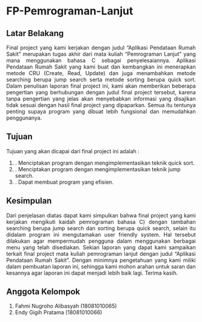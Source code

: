 <h1> FP-Pemrograman-Lanjut </h1>

<h2> Latar Belakang</h2>
<p align="justify">
	Final project yang kami kerjakan dengan judul “Aplikasi Pendataan Rumah Sakit” merupakan tugas akhir dari mata kuliah “Pemrograman Lanjut” yang mana menggunakan bahasa C sebagai penyelesaiannya. Aplikasi Pendataan Rumah Sakit yang kami buat dan kembangkan ini menerapkan metode CRU (Create, Read, Update) dan juga menambahkan metode searching berupa jump search serta metode sorting berupa quick sort. Dalam penulisan laporan final project ini, kami akan memberikan beberapa pengertian yang berhubungan dengan judul final project tersebut, karena tanpa pengertian yang jelas akan menyebabkan informasi yang disajikan tidak sesuai dengan hasil final project yang dipaparkan. Semua itu tentunya penting supaya program yang dibuat lebih fungsional dan memudahkan penggunanya. 
</p>
<h2> Tujuan </h2>
<p>
  Tujuan yang akan dicapai dari final project ini adalah :	
</p>
<ol>
		<li>.	Menciptakan program dengan mengimplementasikan teknik quick sort.</li>
		<li>.	Menciptakan program dengan mengimplementasikan teknik jump search.</li>
		<li>.	Dapat membuat program yang efisien.</li>
</ol>
<h2> Kesimpulan </h2>
<p align="justify">
  Dari penjelasan diatas dapat kami simpulkan bahwa final project yang kami kerjakan mengikuti kaidah pemrograman bahasa C) dengan tambahan searching berupa jump search dan sorting berupa quick search, selain itu didalam program ini mengutamakan user friendly system. Hal tersebut dilakukan agar mempermudah pengguna dalam menggunakan berbagai menu yang telah disediakan. Sekian laporan yang dapat kami sampaikan terkait final project mata kuliah pemrograman lanjut dengan judul “Aplikasi Pendataan Rumah Sakit”. Dengan minimnya pengetahuan yang kami miliki dalam pembuatan laporan ini, sehingga kami mohon arahan untuk saran dan kesannya agar laporan ini dapat menjadi lebih baik lagi. Terima kasih.
</p>

<h2> Anggota Kelompok </h2>
<p>
<ol>
  <li> Fahmi Nugroho Alibasyah   (18081010065)</li>
  <li> Endy Gigih Pratama        (18081010066)</li>
</ol>
</p>
